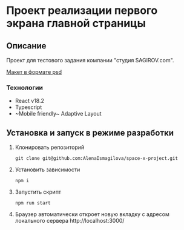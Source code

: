 # Проект реализации первого экрана главной страницы

## Описание

Проект для тестового задания компании "студия SAGIROV.com".

[Макет в формате psd](https://yadi.sk/i/m5qDjh0Vf5vSug)

### Технологии

- React v18.2
- Typescript
- ~Mobile friendly~ Adaptive Layout

## Установка и запуск в режиме разработки

1. Клонировать репозиторий

   ```shell
   git clone git@github.com:AlenaIsmagilova/space-x-project.git
   ```

2. Установить зависимости

   ```shell
   npm i
   ```

3. Запустить скрипт

   ```shell
   npm run start
   ```

4. Браузер автоматически откроет новую вкладку с адресом локального сервера http://localhost:3000/
